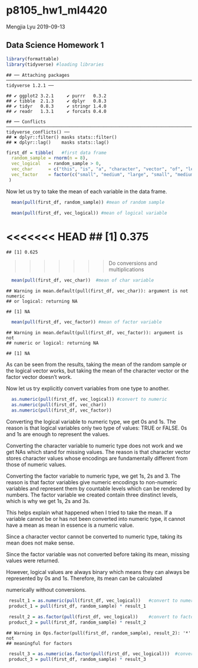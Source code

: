 p8105\_hw1\_ml4420
================
Mengjia Lyu
2019-09-13

## Data Science Homework 1

``` r
library(formattable)
library(tidyverse) #loading libraries
```

    ## ── Attaching packages ─────────────────────────────────────────────────────────────────────────────────────────────────────────────── tidyverse 1.2.1 ──

    ## ✔ ggplot2 3.2.1     ✔ purrr   0.3.2
    ## ✔ tibble  2.1.3     ✔ dplyr   0.8.3
    ## ✔ tidyr   0.8.3     ✔ stringr 1.4.0
    ## ✔ readr   1.3.1     ✔ forcats 0.4.0

    ## ── Conflicts ────────────────────────────────────────────────────────────────────────────────────────────────────────────────── tidyverse_conflicts() ──
    ## ✖ dplyr::filter() masks stats::filter()
    ## ✖ dplyr::lag()    masks stats::lag()

``` r
first_df = tibble(   #first data frame
  random_sample = rnorm(n = 8),
  vec_logical   = random_sample > 0,
  vec_char      = c("this", "is", "a", "character", "vector", "of", "length", "eight"),
  vec_factor    = factor(c("small", "medium", "large", "small", "medium", "large", "small", "medium")),
 )
```

Now let us try to take the mean of each variable in the data
    frame.

``` r
  mean(pull(first_df, random_sample)) #mean of random sample
```



``` r
  mean(pull(first_df, vec_logical)) #mean of logical variable
```

<<<<<<< HEAD
    ## [1] 0.375
=======
    ## [1] 0.625
>>>>>>> Do conversions and multiplications

``` r
  mean(pull(first_df, vec_char))  #mean of char variable
```

    ## Warning in mean.default(pull(first_df, vec_char)): argument is not numeric
    ## or logical: returning NA

    ## [1] NA

``` r
  mean(pull(first_df, vec_factor)) #mean of factor variable
```

    ## Warning in mean.default(pull(first_df, vec_factor)): argument is not
    ## numeric or logical: returning NA

    ## [1] NA

As can be seen from the results, taking the mean of the random sample or
the logical vector works, but taking the mean of the character vector or
the factor vector doesn’t work.

Now let us try explicitly convert variables from one type to another.

``` r
  as.numeric(pull(first_df, vec_logical)) #convert to numeric
  as.numeric(pull(first_df, vec_char))    
  as.numeric(pull(first_df, vec_factor))  
```

Converting the logical variable to numeric type, we get 0s and 1s. The
reason is that logical variables only two type of values: TRUE or FALSE.
0s and 1s are enough to represent the values.

Converting the character variable to numeric type does not work and we
get NAs which stand for missing values. The reason is that character
vector stores character values whose encodings are fundamentally
different from those of numeric values.

Converting the factor variable to numeric type, we get 1s, 2s and 3. The
reason is that factor variables give numeric encodings to non-numeric
variables and represent them by countable levels which can be rendered
by numbers. The factor variable we created contain three dinstinct
levels, which is why we get 1s, 2s and 3s.

This helps explain what happened when I tried to take the mean. If a
variable cannot be or has not been converted into numeric type, it
cannot have a mean as mean in essence is a numeric value.

Since a character vector cannot be converted to numeric type, taking its
mean does not make sense.

Since the factor variable was not converted before taking its mean,
missing values were returned.

However, logical values are always binary which means they can always be
represented by 0s and 1s. Therefore, its mean can be calculated

numerically without
conversions.

``` r
 result_1 = as.numeric(pull(first_df, vec_logical))   #convert to numeric
 product_1 = pull(first_df, random_sample) * result_1
 
 result_2 = as.factor(pull(first_df, vec_logical))    #convert to factor
 product_2 = pull(first_df, random_sample) * result_2
```

    ## Warning in Ops.factor(pull(first_df, random_sample), result_2): '*' not
    ## meaningful for factors

``` r
 result_3 = as.numeric(as.factor(pull(first_df, vec_logical)))  #convert to numeric
 product_3 = pull(first_df, random_sample) * result_3
```
